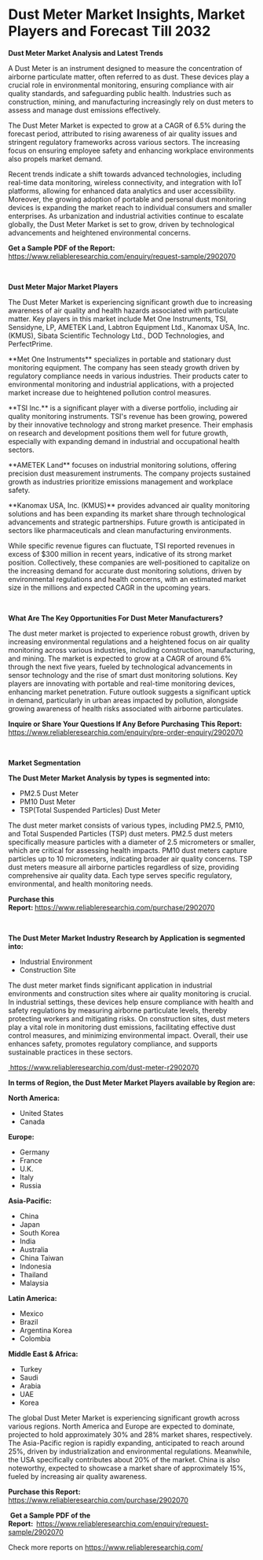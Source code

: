 <p><h1>Dust Meter Market Insights, Market Players and Forecast Till 2032</h1></p><p><strong>Dust Meter Market Analysis and Latest Trends</strong></p>
<p><p>A Dust Meter is an instrument designed to measure the concentration of airborne particulate matter, often referred to as dust. These devices play a crucial role in environmental monitoring, ensuring compliance with air quality standards, and safeguarding public health. Industries such as construction, mining, and manufacturing increasingly rely on dust meters to assess and manage dust emissions effectively. </p><p>The Dust Meter Market is expected to grow at a CAGR of 6.5% during the forecast period, attributed to rising awareness of air quality issues and stringent regulatory frameworks across various sectors. The increasing focus on ensuring employee safety and enhancing workplace environments also propels market demand. </p><p>Recent trends indicate a shift towards advanced technologies, including real-time data monitoring, wireless connectivity, and integration with IoT platforms, allowing for enhanced data analytics and user accessibility. Moreover, the growing adoption of portable and personal dust monitoring devices is expanding the market reach to individual consumers and smaller enterprises. As urbanization and industrial activities continue to escalate globally, the Dust Meter Market is set to grow, driven by technological advancements and heightened environmental concerns.</p></p>
<p><strong>Get a Sample PDF of the Report:&nbsp;</strong> <a href="https://www.reliableresearchiq.com/enquiry/request-sample/2902070?utm_campaign=3006&utm_medium=2&utm_source=Github&utm_content=ia&utm_term=11032025&utm_id=dust-meter">https://www.reliableresearchiq.com/enquiry/request-sample/2902070</a></p>
<p>&nbsp;</p>
<p><strong>Dust Meter Major Market Players</strong></p>
<p><p>The Dust Meter Market is experiencing significant growth due to increasing awareness of air quality and health hazards associated with particulate matter. Key players in this market include Met One Instruments, TSI, Sensidyne, LP, AMETEK Land, Labtron Equipment Ltd., Kanomax USA, Inc. (KMUS), Sibata Scientific Technology Ltd., DOD Technologies, and PerfectPrime.</p><p>**Met One Instruments** specializes in portable and stationary dust monitoring equipment. The company has seen steady growth driven by regulatory compliance needs in various industries. Their products cater to environmental monitoring and industrial applications, with a projected market increase due to heightened pollution control measures.</p><p>**TSI Inc.** is a significant player with a diverse portfolio, including air quality monitoring instruments. TSI's revenue has been growing, powered by their innovative technology and strong market presence. Their emphasis on research and development positions them well for future growth, especially with expanding demand in industrial and occupational health sectors.</p><p>**AMETEK Land** focuses on industrial monitoring solutions, offering precision dust measurement instruments. The company projects sustained growth as industries prioritize emissions management and workplace safety.</p><p>**Kanomax USA, Inc. (KMUS)** provides advanced air quality monitoring solutions and has been expanding its market share through technological advancements and strategic partnerships. Future growth is anticipated in sectors like pharmaceuticals and clean manufacturing environments.</p><p>While specific revenue figures can fluctuate, TSI reported revenues in excess of $300 million in recent years, indicative of its strong market position. Collectively, these companies are well-positioned to capitalize on the increasing demand for accurate dust monitoring solutions, driven by environmental regulations and health concerns, with an estimated market size in the millions and expected CAGR in the upcoming years.</p></p>
<p>&nbsp;</p>
<p><strong>What Are The Key Opportunities For Dust Meter Manufacturers?</strong></p>
<p><p>The dust meter market is projected to experience robust growth, driven by increasing environmental regulations and a heightened focus on air quality monitoring across various industries, including construction, manufacturing, and mining. The market is expected to grow at a CAGR of around 6% through the next five years, fueled by technological advancements in sensor technology and the rise of smart dust monitoring solutions. Key players are innovating with portable and real-time monitoring devices, enhancing market penetration. Future outlook suggests a significant uptick in demand, particularly in urban areas impacted by pollution, alongside growing awareness of health risks associated with airborne particulates.</p></p>
<p><strong>Inquire or Share Your Questions If Any Before Purchasing This Report:</strong> <a href="https://www.reliableresearchiq.com/enquiry/pre-order-enquiry/2902070?utm_campaign=3006&utm_medium=2&utm_source=Github&utm_content=ia&utm_term=11032025&utm_id=dust-meter">https://www.reliableresearchiq.com/enquiry/pre-order-enquiry/2902070</a></p>
<p>&nbsp;</p>
<p><strong>Market Segmentation</strong></p>
<p><strong>The Dust Meter Market Analysis by types is segmented into:</strong></p>
<p><ul><li>PM2.5 Dust Meter</li><li>PM10 Dust Meter</li><li>TSP(Total Suspended Particles) Dust Meter</li></ul></p>
<p><p>The dust meter market consists of various types, including PM2.5, PM10, and Total Suspended Particles (TSP) dust meters. PM2.5 dust meters specifically measure particles with a diameter of 2.5 micrometers or smaller, which are critical for assessing health impacts. PM10 dust meters capture particles up to 10 micrometers, indicating broader air quality concerns. TSP dust meters measure all airborne particles regardless of size, providing comprehensive air quality data. Each type serves specific regulatory, environmental, and health monitoring needs.</p></p>
<p><strong>Purchase this Report:&nbsp;</strong><a href="https://www.reliableresearchiq.com/purchase/2902070?utm_campaign=3006&utm_medium=2&utm_source=Github&utm_content=ia&utm_term=11032025&utm_id=dust-meter">https://www.reliableresearchiq.com/purchase/2902070</a></p>
<p>&nbsp;</p>
<p><strong>The Dust Meter Market Industry Research by Application is segmented into:</strong></p>
<p><ul><li>Industrial Environment</li><li>Construction Site</li></ul></p>
<p><p>The dust meter market finds significant application in industrial environments and construction sites where air quality monitoring is crucial. In industrial settings, these devices help ensure compliance with health and safety regulations by measuring airborne particulate levels, thereby protecting workers and mitigating risks. On construction sites, dust meters play a vital role in monitoring dust emissions, facilitating effective dust control measures, and minimizing environmental impact. Overall, their use enhances safety, promotes regulatory compliance, and supports sustainable practices in these sectors.</p></p>
<p><a href="https://www.reliableresearchiq.com/dust-meter-r2902070?utm_campaign=3006&utm_medium=2&utm_source=Github&utm_content=ia&utm_term=11032025&utm_id=dust-meter">&nbsp;https://www.reliableresearchiq.com/dust-meter-r2902070</a></p>
<p><strong>In terms of Region, the Dust Meter Market Players available by Region are:</strong></p>
<p>
    <p> <strong> North America: </strong>
        <ul>
            <li>United States</li>
            <li>Canada</li>
        </ul>
        </p> 
    <p> <strong> Europe: </strong>
        <ul>
            <li>Germany</li>
            <li>France</li>
            <li>U.K.</li>
            <li>Italy</li>
            <li>Russia</li>
        </ul>
        </p> 
    <p> <strong> Asia-Pacific: </strong>
        <ul>
            <li>China</li>
            <li>Japan</li>
            <li>South Korea</li>
            <li>India</li>
            <li>Australia</li>
            <li>China Taiwan</li>
            <li>Indonesia</li>
            <li>Thailand</li>
            <li>Malaysia</li>
        </ul>
        </p> 
    <p> <strong> Latin America: </strong>
        <ul>
            <li>Mexico</li>
            <li>Brazil</li>
            <li>Argentina Korea</li>
            <li>Colombia</li>
        </ul>
        </p> 
    <p> <strong> Middle East & Africa: </strong>
        <ul>
            <li>Turkey</li>
            <li>Saudi</li>
            <li>Arabia</li>
            <li>UAE</li>
            <li>Korea</li>
        </ul>
    </p>
    </p>
<p><p>The global Dust Meter Market is experiencing significant growth across various regions. North America and Europe are expected to dominate, projected to hold approximately 30% and 28% market shares, respectively. The Asia-Pacific region is rapidly expanding, anticipated to reach around 25%, driven by industrialization and environmental regulations. Meanwhile, the USA specifically contributes about 20% of the market. China is also noteworthy, expected to showcase a market share of approximately 15%, fueled by increasing air quality awareness.</p></p>
<p><strong>Purchase this Report: </strong><a href="https://www.reliableresearchiq.com/purchase/2902070?utm_campaign=3006&utm_medium=2&utm_source=Github&utm_content=ia&utm_term=11032025&utm_id=dust-meter">https://www.reliableresearchiq.com/purchase/2902070</a></p>
<p>&nbsp;<strong>Get a Sample PDF of the Report:&nbsp;&nbsp;</strong><a href="https://www.reliableresearchiq.com/enquiry/request-sample/2902070?utm_campaign=3006&utm_medium=2&utm_source=Github&utm_content=ia&utm_term=11032025&utm_id=dust-meter">https://www.reliableresearchiq.com/enquiry/request-sample/2902070</a></p>
<p><strong></strong></p>
<p>Check more reports on <a href="https://www.reliableresearchiq.com/?utm_campaign=3006&utm_medium=2&utm_source=Github&utm_content=ia&utm_term=11032025&utm_id=dust-meter">https://www.reliableresearchiq.com/</a></p>